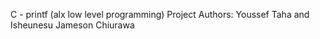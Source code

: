 C - printf (alx low level programming)
Project Authors: Youssef Taha and  Isheunesu Jameson Chiurawa
